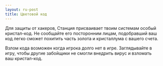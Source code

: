 ```yaml
---
layout: ru-post
title: Цветовой код
---
```


Для защиты от хакеров, Станция присваивает твоим системам особый кристал-код. Не сообщайте его посторонним лицам, подобравший ваш код легко сможет похитить часть золота и кристаллума с вашего счета.

Взлом кода возможен когда игрока долго нет в игре. Заглядывайте в игру, чтобы другие забойщики не смогли внедрить вирус и взломать ваш кристал-код.
